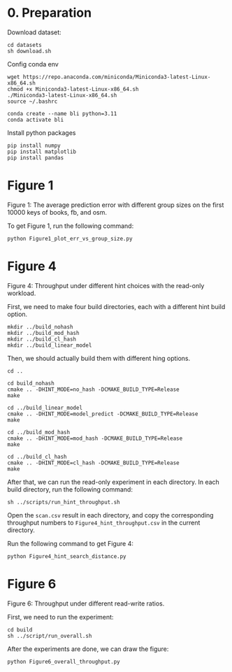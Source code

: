 
# 0. Preparation
Download dataset:
```
cd datasets
sh download.sh
```

Config conda env
```
wget https://repo.anaconda.com/miniconda/Miniconda3-latest-Linux-x86_64.sh
chmod +x Miniconda3-latest-Linux-x86_64.sh
./Miniconda3-latest-Linux-x86_64.sh
source ~/.bashrc

conda create --name bli python=3.11
conda activate bli
```

Install python packages
```
pip install numpy
pip install matplotlib
pip install pandas
```


# Figure 1
Figure 1: The average prediction error with different group sizes on the first 10000 keys of books, fb, and osm.

To get Figure 1, run the following command:
```
python Figure1_plot_err_vs_group_size.py
```

# Figure 4
Figure 4: Throughput under different hint choices with the read-only workload.

First, we need to make four build directories, each with a different hint build option.
```
mkdir ../build_nohash
mkdir ../build_mod_hash
mkdir ../build_cl_hash
mkdir ../build_linear_model
```

Then, we should actually build them with different hing options.
```
cd ..

cd build_nohash
cmake .. -DHINT_MODE=no_hash -DCMAKE_BUILD_TYPE=Release
make

cd ../build_linear_model
cmake .. -DHINT_MODE=model_predict -DCMAKE_BUILD_TYPE=Release
make

cd ../build_mod_hash
cmake .. -DHINT_MODE=mod_hash -DCMAKE_BUILD_TYPE=Release
make

cd ../build_cl_hash
cmake .. -DHINT_MODE=cl_hash -DCMAKE_BUILD_TYPE=Release
make
```

After that, we can run the read-only experiment in each directory.
In each build directory, run the following command:
```
sh ../scripts/run_hint_throughput.sh
```

Open the `scan.csv` result in each directory, and copy the corresponding throughput numbers to `Figure4_hint_throughput.csv` in the current directory.

Run the following command to get Figure 4:
```
python Figure4_hint_search_distance.py
```

# Figure 6
Figure 6: Throughput under different read-write ratios.

First, we need to run the experiment:
```
cd build
sh ../script/run_overall.sh
```

After the experiments are done, we can draw the figure:
```
python Figure6_overall_throughput.py
```